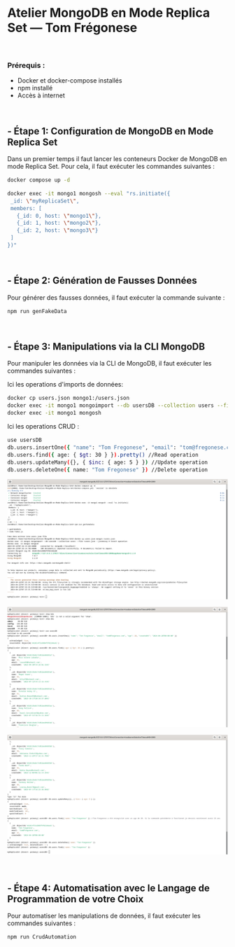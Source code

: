 # Atelier MongoDB en Mode Replica Set — Tom Frégonese

<br>

### Prérequis :
- Docker et docker-compose installés 
- npm installé 
- Accès à internet

<br>

## - Étape 1: Configuration de MongoDB en Mode Replica Set

Dans un premier temps il faut lancer les conteneurs Docker de MongoDB en mode Replica Set. Pour cela, il faut exécuter les commandes suivantes :

```bash 
docker compose up -d
```

```bash 
docker exec -it mongo1 mongosh --eval "rs.initiate({
 _id: \"myReplicaSet\",
 members: [
   {_id: 0, host: \"mongo1\"},
   {_id: 1, host: \"mongo2\"},
   {_id: 2, host: \"mongo3\"}
 ]
})"
```
<br>

## - Étape 2: Génération de Fausses Données 

Pour générer des fausses données, il faut exécuter la commande suivante :

```bash 
npm run genFakeData
```
<br>

## - Étape 3: Manipulations via la CLI MongoDB

Pour manipuler les données via la CLI de MongoDB, il faut exécuter les commandes suivantes :

Ici les operations d'imports de données:

```bash 
docker cp users.json mongo1:/users.json
docker exec -it mongo1 mongoimport --db usersDB --collection users --file /users.json --jsonArray # Insert operation
docker exec -it mongo1 mongosh
```

Ici les operations CRUD :
```bash 
use usersDB
db.users.insertOne({ "name": "Tom Fregonese", "email": "tom@fregonese.com", "age": 20, "createdAt": "2024-04-20T00:00:00" }) //Create operation 
db.users.find({ age: { $gt: 30 } }).pretty() //Read operation
db.users.updateMany({}, { $inc: { age: 5 } }) //Update operation
db.users.deleteOne({ name: "Tom Fregonese" }) //Delete operation
```


![Le premier screenshot montre que les etapes de copie du fichier user.json et son importation se sont bien deroulees.](./ressources/Screenshot_1.png)

![Le deuxieme screenshot montre que les etape Create et Read se sont bien deroulees.](./ressources/Screenshot_2.png)

![Le troisieme screenshot montre que les etapes Update et Delete se sont bien deroulees](./ressources/Screenshot_3.png)

<br>

## - Étape 4: Automatisation avec le Langage de Programmation de votre Choix

Pour automatiser les manipulations de données, il faut exécuter les commandes suivantes :

```bash
npm run CrudAutomation
```